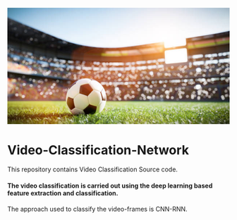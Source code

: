 ![football](https://github.com/nbeeeel/Video-Classification-Network/blob/main/img/istockphoto-1312143573-612x612.jpg)

# Video-Classification-Network
This repository contains Video Classification Source code. 
</br>
#### The video classification is carried out using the deep learning based feature extraction and classification. 
The approach used to classify the video-frames is CNN-RNN. 



  
